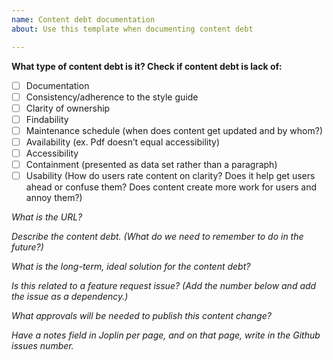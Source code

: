 ```yaml
---
name: Content debt documentation 
about: Use this template when documenting content debt

---
```

**What type of content debt is it? Check if content debt is lack of:** 
<!--- here we describe the content debt --->
- [ ] Documentation
- [ ] Consistency/adherence to the style guide
- [ ] Clarity of ownership
- [ ] Findability
- [ ] Maintenance schedule (when does content get updated and by whom?)
- [ ] Availability (ex. Pdf doesn’t equal accessibility)
- [ ] Accessibility
- [ ] Containment (presented as data set rather than a paragraph)
- [ ] Usability (How do users rate content on clarity? Does it help get users ahead or confuse them? Does content create more work for users and annoy them?) 

*What is the URL?*

*Describe the content debt. (What do we need to remember to do in the future?)*

*What is the long-term, ideal solution for the content debt?*

*Is this related to a feature request issue? (Add the number below and add the issue as a dependency.)*

*What approvals will be needed to publish this content change?*

*Have a notes field in Joplin per page, and on that page, write in the Github issues number.*
